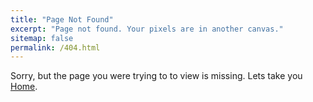 ```yaml
---
title: "Page Not Found"
excerpt: "Page not found. Your pixels are in another canvas."
sitemap: false
permalink: /404.html
---
```


Sorry, but the page you were trying to to view is missing. Lets take you [Home](https://kanelisd.github.io/dkanelis.github.io/).

<script type="text/javascript">
  var GOOG_FIXURL_LANG = 'en';
  var GOOG_FIXURL_SITE = '{{ site.url }}'
</script>
<script type="text/javascript"
  src="//linkhelp.clients.google.com/tbproxy/lh/wm/fixurl.js">
</script>
